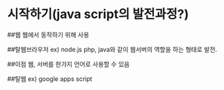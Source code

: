 시작하기(java script의 발전과정?)
=======

##웹
웹에서 동작하기 위해 사용

##탈웹브라우저
ex) node.js
php, java와 같이 웹서버의 역할을 하는 형태로 발전.

##이점
웹, 서버를 한가지 언어로 사용할 수 있음

##탈웹
ex) google apps script



